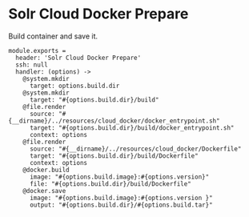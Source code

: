 
# Solr Cloud Docker Prepare

Build container and save it.

    module.exports =
      header: 'Solr Cloud Docker Prepare'
      ssh: null
      handler: (options) ->
        @system.mkdir
          target: options.build.dir
        @system.mkdir
          target: "#{options.build.dir}/build"
        @file.render
          source: "#{__dirname}/../resources/cloud_docker/docker_entrypoint.sh"
          target: "#{options.build.dir}/build/docker_entrypoint.sh"
          context: options
        @file.render
          source: "#{__dirname}/../resources/cloud_docker/Dockerfile"
          target: "#{options.build.dir}/build/Dockerfile"
          context: options
        @docker.build
          image: "#{options.build.image}:#{options.version}"
          file: "#{options.build.dir}/build/Dockerfile"
        @docker.save
          image: "#{options.build.image}:#{options.version }"
          output: "#{options.build.dir}/#{options.build.tar}"
